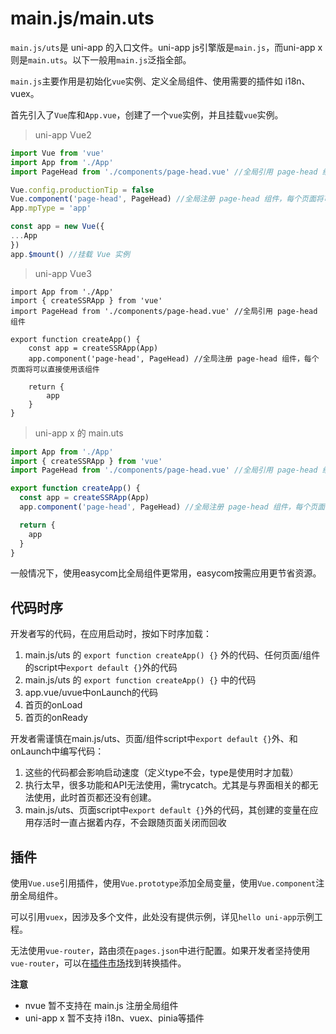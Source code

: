 # main.js/main.uts

`main.js/uts`是 uni-app 的入口文件。uni-app js引擎版是`main.js`，而uni-app x则是`main.uts`。以下一般用`main.js`泛指全部。

`main.js`主要作用是初始化`vue`实例、定义全局组件、使用需要的插件如 i18n、vuex。

首先引入了`Vue`库和`App.vue`，创建了一个`vue`实例，并且挂载`vue`实例。

> uni-app Vue2

```js
import Vue from 'vue'
import App from './App'
import PageHead from './components/page-head.vue' //全局引用 page-head 组件

Vue.config.productionTip = false
Vue.component('page-head', PageHead) //全局注册 page-head 组件，每个页面将可以直接使用该组件
App.mpType = 'app'

const app = new Vue({
...App
})
app.$mount() //挂载 Vue 实例

```

> uni-app Vue3

```JS
import App from './App'
import { createSSRApp } from 'vue'
import PageHead from './components/page-head.vue' //全局引用 page-head 组件

export function createApp() {
    const app = createSSRApp(App)
    app.component('page-head', PageHead) //全局注册 page-head 组件，每个页面将可以直接使用该组件

    return {
        app
    }
}
```

> uni-app x 的 main.uts

```ts
import App from './App'
import { createSSRApp } from 'vue'
import PageHead from './components/page-head.vue' //全局引用 page-head 组件

export function createApp() {
  const app = createSSRApp(App)
  app.component('page-head', PageHead) //全局注册 page-head 组件，每个页面将可以直接使用该组件

  return {
    app
  }
}
```

一般情况下，使用easycom比全局组件更常用，easycom按需应用更节省资源。

## 代码时序

开发者写的代码，在应用启动时，按如下时序加载：
1. main.js/uts 的 `export function createApp() {}` 外的代码、任何页面/组件的script中`export default {}`外的代码
2. main.js/uts 的 `export function createApp() {}` 中的代码
3. app.vue/uvue中onLaunch的代码
4. 首页的onLoad
5. 首页的onReady

开发者需谨慎在main.js/uts、页面/组件script中`export default {}`外、和onLaunch中编写代码：
1. 这些的代码都会影响启动速度（定义type不会，type是使用时才加载）
2. 执行太早，很多功能和API无法使用，需trycatch。尤其是与界面相关的都无法使用，此时首页都还没有创建。
3. main.js/uts、页面script中`export default {}`外的代码，其创建的变量在应用存活时一直占据着内存，不会跟随页面关闭而回收


## 插件

使用`Vue.use`引用插件，使用`Vue.prototype`添加全局变量，使用`Vue.component`注册全局组件。

可以引用`vuex`，因涉及多个文件，此处没有提供示例，详见`hello uni-app`示例工程。

无法使用`vue-router`，路由须在`pages.json`中进行配置。如果开发者坚持使用`vue-router`，可以在[插件市场](https://ext.dcloud.net.cn/search?q=vue-router)找到转换插件。


**注意**
- nvue 暂不支持在 main.js 注册全局组件
- uni-app x 暂不支持 i18n、vuex、pinia等插件
